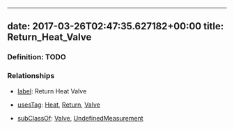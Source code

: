 
---
date: 2017-03-26T02:47:35.627182+00:00
title: Return_Heat_Valve
---
### Definition: TODO

### Relationships

* [label](http://www.w3.org/2000/01/rdf-schema#label): Return Heat Valve

* [usesTag](https://brickschema.org/schema/1.0/BrickFrame#usesTag): [Heat](https://brickschema.org/schema/1.0/BrickTag#Heat), [Return](https://brickschema.org/schema/1.0/BrickTag#Return), [Valve](https://brickschema.org/schema/1.0/BrickTag#Valve)

* [subClassOf](http://www.w3.org/2000/01/rdf-schema#subClassOf): [Valve](https://brickschema.org/schema/1.0/Brick#Valve), [UndefinedMeasurement](https://brickschema.org/schema/1.0/Brick#UndefinedMeasurement)

